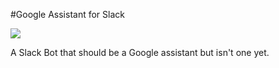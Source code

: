 #Google Assistant for Slack

![](http://i.imgur.com/vskvm93.png)

A Slack Bot that should be a Google assistant but isn't one yet.
